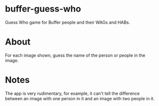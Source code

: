 # buffer-guess-who
Guess Who game for Buffer people and their WAGs and HABs.

# About

For each image shown, guess the name of the person or people in the image.

# Notes

The app is very rudimentary, for example, it can't tell the difference between an image with one person in it and an image with two people in it.
